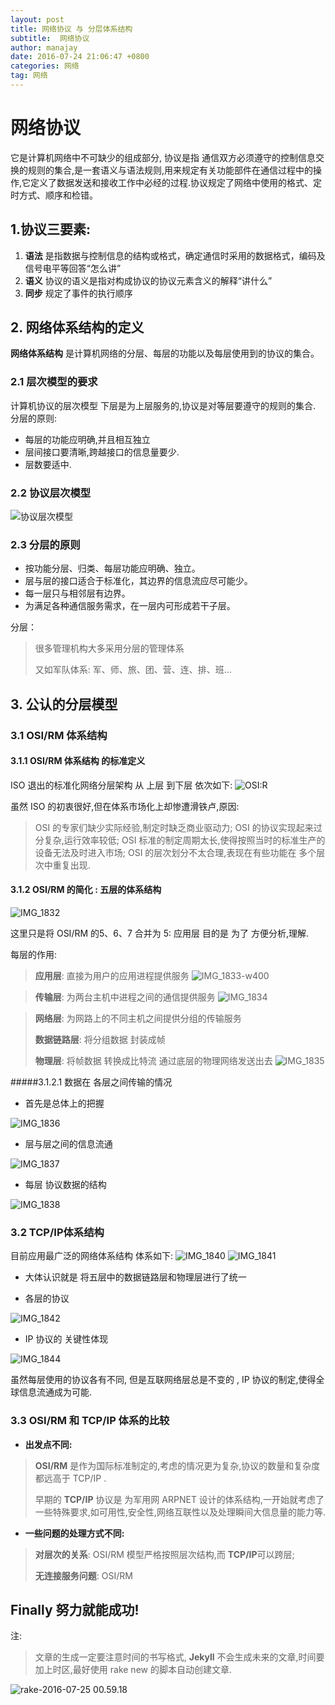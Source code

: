 ```yaml
---
layout: post
title: 网络协议 与 分层体系结构
subtitle:  网络协议
author: manajay
date: 2016-07-24 21:06:47 +0800
categories: 网络
tag: 网络
---
```



# 网络协议

它是计算机网络中不可缺少的组成部分,
协议是指 通信双方必须遵守的控制信息交换的规则的集合,是一套语义与语法规则,用来规定有关功能部件在通信过程中的操作,它定义了数据发送和接收工作中必经的过程.协议规定了网络中使用的格式、定时方式、顺序和检错。

## 1.协议三要素: 

1.  **语法**
是指数据与控制信息的结构或格式，确定通信时采用的数据格式，编码及信号电平等回答“怎么讲”
2.  **语义**   协议的语义是指对构成协议的协议元素含义的解释“讲什么”
3.  __同步__   规定了事件的执行顺序

## 2. 网络体系结构的定义

__网络体系结构__ 是计算机网络的分层、每层的功能以及每层使用到的协议的集合。

### 2.1 层次模型的要求

计算机协议的层次模型
下层是为上层服务的,协议是对等层要遵守的规则的集合.
分层的原则: 

*  每层的功能应明确,并且相互独立
*  层间接口要清晰,跨越接口的信息量要少.
*  层数要适中.

### 2.2 协议层次模型

![协议层次模型](/source/%E5%8D%8F%E8%AE%AE%E5%B1%82%E6%AC%A1%E6%A8%A1%E5%9E%8B.png)

### 2.3 分层的原则 

* 按功能分层、归类、每层功能应明确、独立。
* 层与层的接口适合于标准化，其边界的信息流应尽可能少。
* 每一层只与相邻层有边界。
* 为满足各种通信服务需求，在一层内可形成若干子层。

分层：

> 很多管理机构大多采用分层的管理体系
>     
> 又如军队体系: 军、师、旅、团、营、连、排、班...


## 3. 公认的分层模型

### 3.1 OSI/RM 体系结构

#### 3.1.1  OSI/RM 体系结构 的标准定义

ISO 退出的标准化网络分层架构 从 上层 到下层 依次如下:
![OSI:R](/source/OSI:RM.png)


虽然 ISO 的初衷很好,但在体系市场化上却惨遭滑铁卢,原因:

>OSI 的专家们缺少实际经验,制定时缺乏商业驱动力;
>OSI 的协议实现起来过分复杂,运行效率较低;
>OSI 标准的制定周期太长,使得按照当时的标准生产的设备无法及时进入市场;
>OSI 的层次划分不太合理,表现在有些功能在 多个层次中重复出现.

####  3.1.2  OSI/RM 的简化 : **五层的体系结构**

![IMG_1832](/source/IMG_1832.png)

这里只是将 OSI/RM 的5、6、7 合并为 5: 应用层
目的是 为了 方便分析,理解.

每层的作用: 

>**应用层**: 直接为用户的应用进程提供服务
![IMG_1833-w400](/source/IMG_1833.png)


>**传输层**: 为两台主机中进程之间的通信提供服务
![IMG_1834](/source/IMG_1834.png)

>**网络层**: 为网路上的不同主机之间提供分组的传输服务
>
>**数据链路层**: 将分组数据 封装成帧 
>
>**物理层**: 将帧数据 转换成比特流 通过底层的物理网络发送出去
![IMG_1835](/source/IMG_1835.png)


#####3.1.2.1 数据在 各层之间传输的情况


* 首先是总体上的把握

![IMG_1836](/source/IMG_1836.png)

* 层与层之间的信息流通

![IMG_1837](/source/IMG_1837.png)


* 每层 协议数据的结构

![IMG_1838](/source/IMG_1838.png)


### 3.2 TCP/IP体系结构
目前应用最广泛的网络体系结构
体系如下:
![IMG_1840](/source/IMG_1840.png)
![IMG_1841](/source/IMG_1841.png)

* 大体认识就是 将五层中的数据链路层和物理层进行了统一

* 各层的协议

![IMG_1842](/source/IMG_1842-1.png)

* IP 协议的 关键性体现

![IMG_1844](/source/IMG_1844.png)

虽然每层使用的协议各有不同, 但是互联网络层总是不变的 , IP 协议的制定,使得全球信息流通成为可能.

### 3.3 OSI/RM 和 TCP/IP 体系的比较

* **出发点不同:** 

>**OSI/RM** 是作为国际标准制定的,考虑的情况更为复杂,协议的数量和复杂度都远高于 TCP/IP .
>
> 早期的 **TCP/IP** 协议是 为军用网 ARPNET 设计的体系结构,一开始就考虑了一些特殊要求,如可用性,安全性,网络互联性以及处理瞬间大信息量的能力等.

* **一些问题的处理方式不同:**

> **对层次的关系**: OSI/RM 模型严格按照层次结构,而 **TCP/IP**可以跨层;
> 
>**无连接服务问题**: OSI/RM 



## Finally  努力就能成功!


注:

> 文章的生成一定要注意时间的书写格式, **Jekyll** 不会生成未来的文章,时间要加上时区,最好使用 rake new 的脚本自动创建文章.


![rake-2016-07-25 00.59.18](/source/rake-2016-07-25%2000.59.18.png)

